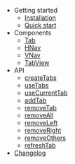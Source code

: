 - Getting started
  - [Installation](installation.md 'vue-nav-tab | Installation')
  - [Quick start](quick-start.md 'vue-nav-tab | Quick start')
- Components
  - [Tab](tab.md 'vue-nav-tab | Tab')
  - [HNav](nav.md#hnav 'vue-nav-tab | HNav')
  - [VNav](nav.md#vnav 'vue-nav-tab | VNav')
  - [TabView](tabview.md 'vue-nav-tab | TabView')
- API
  - [createTabs](api.md#createtabs 'vue-nav-tab | createTabs')
  - [useTabs](api.md#usetabs 'vue-nav-tab | useTabs')
  - [useCurrentTab](api.md#usecurrenttab 'vue-nav-tab | useCurrentTab')
  - [addTab](api.md#addtab 'vue-nav-tab | addTab')
  - [removeTab](api.md#removetab 'vue-nav-tab | removeTab')
  - [removeAll](api.md#removeall 'vue-nav-tab | removeAll')
  - [removeLeft](api.md#removeleft 'vue-nav-tab | removeLeft')
  - [removeRight](api.md#removeright 'vue-nav-tab | removeRight')
  - [removeOthers](api.md#removeothers 'vue-nav-tab | removeOthers')
  - [refreshTab](api.md#refreshtab 'vue-nav-tab | refreshTab')
- [Changelog](changelog.md)
